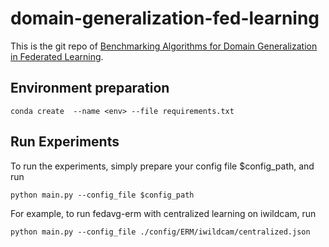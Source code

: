 # domain-generalization-fed-learning

This is the git repo of [Benchmarking Algorithms for Domain Generalization in Federated Learning]([https://openreview.net/forum?id=IsCg7qoy8i9](https://openreview.net/forum?id=EqGjKubKEB)).

## Environment preparation
```
conda create  --name <env> --file requirements.txt
```
## Run Experiments
To run the experiments, simply prepare your config file $config_path, and run
```
python main.py --config_file $config_path
```
For example, to run fedavg-erm with centralized learning on iwildcam, run
```
python main.py --config_file ./config/ERM/iwildcam/centralized.json
```

<!-- ## Implement your own methods
### Client

### Server
 -->
